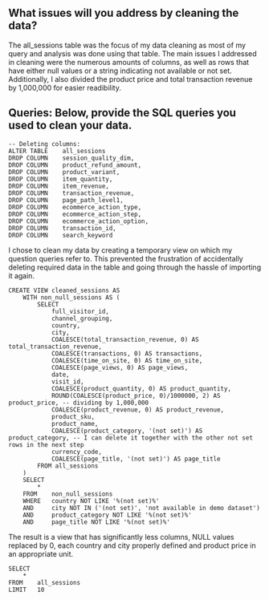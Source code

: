 ## What issues will you address by cleaning the data?

The all_sessions table was the focus of my data cleaning as most of my query and analysis was done using that table. The main issues I addressed in cleaning were the numerous amounts of columns, as well as rows that have either null values or a string indicating not available or not set. Additionally, I also divided the product price and total transaction revenue by 1,000,000 for easier readibility. 

## Queries: Below, provide the SQL queries you used to clean your data.
```
-- Deleting columns:
ALTER TABLE    all_sessions 
DROP COLUMN    session_quality_dim, 
DROP COLUMN    product_refund_amount,
DROP COLUMN    product_variant,
DROP COLUMN    item_quantity,
DROP COLUMN    item_revenue,
DROP COLUMN    transaction_revenue,
DROP COLUMN    page_path_level1,
DROP COLUMN    ecommerce_action_type,
DROP COLUMN    ecommerce_action_step,
DROP COLUMN    ecommerce_action_option,
DROP COLUMN    transaction_id,
DROP COLUMN    search_keyword
```
I chose to clean my data by creating a temporary view on which my question queries refer to. This prevented the frustration of accidentally deleting required data in the table and going through the hassle of importing it again.
```
CREATE VIEW cleaned_sessions AS 
	WITH non_null_sessions AS (
		SELECT 
			full_visitor_id,
			channel_grouping, 
			country,
			city,
			COALESCE(total_transaction_revenue, 0) AS total_transaction_revenue,
			COALESCE(transactions, 0) AS transactions,
			COALESCE(time_on_site, 0) AS time_on_site,
			COALESCE(page_views, 0) AS page_views,
			date,
			visit_id,
			COALESCE(product_quantity, 0) AS product_quantity,
			ROUND(COALESCE(product_price, 0)/1000000, 2) AS product_price, -- dividing by 1,000,000 
			COALESCE(product_revenue, 0) AS product_revenue,
			product_sku,
			product_name, 
			COALESCE(product_category, '(not set)') AS product_category, -- I can delete it together with the other not set rows in the next step
			currency_code,
			COALESCE(page_title, '(not set)') AS page_title
		FROM all_sessions
	)
	SELECT 
		*
	FROM	non_null_sessions
	WHERE	country NOT LIKE '%(not set)%'
	AND 	city NOT IN ('(not set)', 'not available in demo dataset')
	AND 	product_category NOT LIKE '%(not set)%'
	AND		page_title NOT LIKE '%(not set)%'	
```
The result is a view that has significantly less columns, NULL values replaced by 0, each country and city properly defined and product price in an appropriate unit. 
```
SELECT 
	* 
FROM 	all_sessions
LIMIT 	10
```
